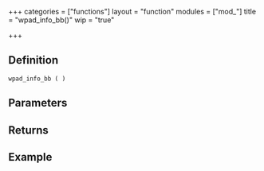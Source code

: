 +++
categories = ["functions"]
layout = "function"
modules = ["mod_"]
title = "wpad_info_bb()"
wip = "true"

+++

## Definition

    wpad_info_bb ( )

## Parameters

## Returns

## Example

```
```
